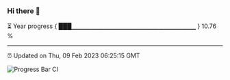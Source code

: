 ### Hi there 👋

⏳ Year progress { ███▁▁▁▁▁▁▁▁▁▁▁▁▁▁▁▁▁▁▁▁▁▁▁▁▁▁▁ } 10.76 %

---

⏰ Updated on Thu, 09 Feb 2023 06:25:15 GMT

![Progress Bar CI](https://github.com/ZhaoGui/ZhaoGui/workflows/Progress%20Bar%20CI/badge.svg)
